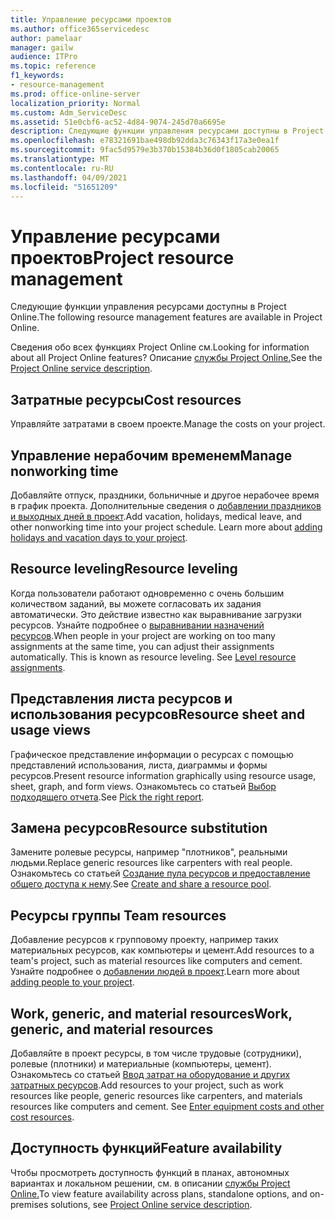 ```yaml
---
title: Управление ресурсами проектов
ms.author: office365servicedesc
author: pamelaar
manager: gailw
audience: ITPro
ms.topic: reference
f1_keywords:
- resource-management
ms.prod: office-online-server
localization_priority: Normal
ms.custom: Adm_ServiceDesc
ms.assetid: 51e0cbf6-ac52-4d84-9074-245d70a6695e
description: Следующие функции управления ресурсами доступны в Project Online.
ms.openlocfilehash: e78321691bae498db92dda3c76343f17a3e0ea1f
ms.sourcegitcommit: 9fac5d9579e3b370b15384b36d0f1805cab20065
ms.translationtype: MT
ms.contentlocale: ru-RU
ms.lasthandoff: 04/09/2021
ms.locfileid: "51651209"
---
```

# <a name="project-resource-management"></a><span data-ttu-id="5e936-103">Управление ресурсами проектов</span><span class="sxs-lookup"><span data-stu-id="5e936-103">Project resource management</span></span>

<span data-ttu-id="5e936-104">Следующие функции управления ресурсами доступны в Project Online.</span><span class="sxs-lookup"><span data-stu-id="5e936-104">The following resource management features are available in Project Online.</span></span>
  
<span data-ttu-id="5e936-105">Сведения обо всех функциях Project Online см.</span><span class="sxs-lookup"><span data-stu-id="5e936-105">Looking for information about all Project Online features?</span></span> <span data-ttu-id="5e936-106">Описание [службы Project Online.](project-online-service-description.md)</span><span class="sxs-lookup"><span data-stu-id="5e936-106">See the [Project Online service description](project-online-service-description.md).</span></span>
  
## <a name="cost-resources"></a><span data-ttu-id="5e936-107">Затратные ресурсы</span><span class="sxs-lookup"><span data-stu-id="5e936-107">Cost resources</span></span>

<span data-ttu-id="5e936-108">Управляйте затратами в своем проекте.</span><span class="sxs-lookup"><span data-stu-id="5e936-108">Manage the costs on your project.</span></span>
  
## <a name="manage-nonworking-time"></a><span data-ttu-id="5e936-109">Управление нерабочим временем</span><span class="sxs-lookup"><span data-stu-id="5e936-109">Manage nonworking time</span></span>

<span data-ttu-id="5e936-p102">Добавляйте отпуск, праздники, больничные и другое нерабочее время в график проекта. Дополнительные сведения о [добавлении праздников и выходных дней в проект](https://go.microsoft.com/fwlink/p/?LinkId=271337).</span><span class="sxs-lookup"><span data-stu-id="5e936-p102">Add vacation, holidays, medical leave, and other nonworking time into your project schedule. Learn more about [adding holidays and vacation days to your project](https://go.microsoft.com/fwlink/p/?LinkId=271337).</span></span>
  
## <a name="resource-leveling"></a><span data-ttu-id="5e936-112">Resource leveling</span><span class="sxs-lookup"><span data-stu-id="5e936-112">Resource leveling</span></span>

<span data-ttu-id="5e936-p103">Когда пользователи работают одновременно с очень большим количеством заданий, вы можете согласовать их задания автоматически. Это действие известно как выравнивание загрузки ресурсов. Узнайте подробнее о [выравнивании назначений ресурсов](https://go.microsoft.com/fwlink/p/?LinkId=271348).</span><span class="sxs-lookup"><span data-stu-id="5e936-p103">When people in your project are working on too many assignments at the same time, you can adjust their assignments automatically. This is known as resource leveling. See [Level resource assignments](https://go.microsoft.com/fwlink/p/?LinkId=271348).</span></span>
  
## <a name="resource-sheet-and-usage-views"></a><span data-ttu-id="5e936-116">Представления листа ресурсов и использования ресурсов</span><span class="sxs-lookup"><span data-stu-id="5e936-116">Resource sheet and usage views</span></span>

<span data-ttu-id="5e936-117">Графическое представление информации о ресурсах с помощью представлений использования, листа, диаграммы и формы ресурсов.</span><span class="sxs-lookup"><span data-stu-id="5e936-117">Present resource information graphically using resource usage, sheet, graph, and form views.</span></span> <span data-ttu-id="5e936-118">Ознакомьтесь со статьей [Выбор подходящего отчета](https://go.microsoft.com/fwlink/?LinkId=402920).</span><span class="sxs-lookup"><span data-stu-id="5e936-118">See [Pick the right report](https://go.microsoft.com/fwlink/?LinkId=402920).</span></span>
  
## <a name="resource-substitution"></a><span data-ttu-id="5e936-119">Замена ресурсов</span><span class="sxs-lookup"><span data-stu-id="5e936-119">Resource substitution</span></span>

<span data-ttu-id="5e936-120">Замените ролевые ресурсы, например "плотников", реальными людьми.</span><span class="sxs-lookup"><span data-stu-id="5e936-120">Replace generic resources like carpenters with real people.</span></span> <span data-ttu-id="5e936-121">Ознакомьтесь со статьей [Создание пула ресурсов и предоставление общего доступа к нему](https://go.microsoft.com/fwlink/?LinkId=402921).</span><span class="sxs-lookup"><span data-stu-id="5e936-121">See [Create and share a resource pool](https://go.microsoft.com/fwlink/?LinkId=402921).</span></span>
  
## <a name="team-resources"></a><span data-ttu-id="5e936-122">Ресурсы группы </span><span class="sxs-lookup"><span data-stu-id="5e936-122">Team resources</span></span>

<span data-ttu-id="5e936-123">Добавление ресурсов к групповому проекту, например таких материальных ресурсов, как компьютеры и цемент.</span><span class="sxs-lookup"><span data-stu-id="5e936-123">Add resources to a team's project, such as material resources like computers and cement.</span></span> <span data-ttu-id="5e936-124">Узнайте подробнее о [добавлении людей в проект](https://go.microsoft.com/fwlink/p/?LinkId=271347).</span><span class="sxs-lookup"><span data-stu-id="5e936-124">Learn more about [adding people to your project](https://go.microsoft.com/fwlink/p/?LinkId=271347).</span></span>
  
## <a name="work-generic-and-material-resources"></a><span data-ttu-id="5e936-125">Work, generic, and material resources</span><span class="sxs-lookup"><span data-stu-id="5e936-125">Work, generic, and material resources</span></span>

<span data-ttu-id="5e936-p107">Добавляйте в проект ресурсы, в том числе трудовые (сотрудники), ролевые (плотники) и материальные (компьютеры, цемент). Ознакомьтесь со статьей [Ввод затрат на оборудование и других затратных ресурсов](https://go.microsoft.com/fwlink/?LinkId=402922).</span><span class="sxs-lookup"><span data-stu-id="5e936-p107">Add resources to your project, such as work resources like people, generic resources like carpenters, and materials resources like computers and cement. See [Enter equipment costs and other cost resources](https://go.microsoft.com/fwlink/?LinkId=402922).</span></span>
  
## <a name="feature-availability"></a><span data-ttu-id="5e936-128">Доступность функций</span><span class="sxs-lookup"><span data-stu-id="5e936-128">Feature availability</span></span>

<span data-ttu-id="5e936-129">Чтобы просмотреть доступность функций в планах, автономных вариантах и локальном решении, см. в описании [службы Project Online.](project-online-service-description.md)</span><span class="sxs-lookup"><span data-stu-id="5e936-129">To view feature availability across plans, standalone options, and on-premises solutions, see [Project Online service description](project-online-service-description.md).</span></span>
  

